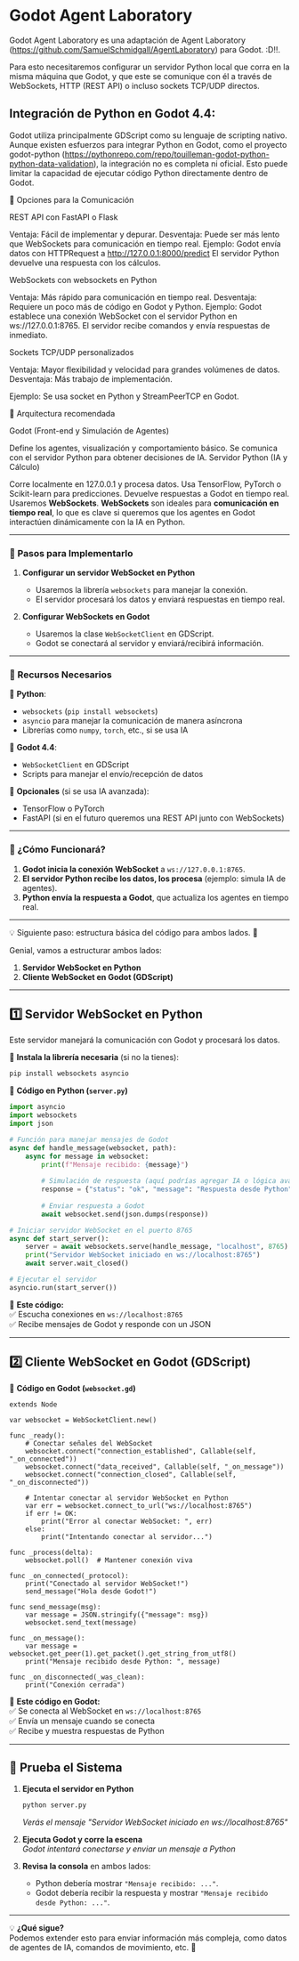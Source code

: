 # Godot Agent Laboratory
Godot Agent Laboratory es una adaptación de Agent Laboratory (https://github.com/SamuelSchmidgall/AgentLaboratory) para Godot. :D!!. 

Para esto necesitaremos configurar un servidor Python local que corra en la misma máquina que Godot, y que este se comunique con él a través de WebSockets, HTTP (REST API) o incluso sockets TCP/UDP directos.

## Integración de Python en Godot 4.4:

Godot utiliza principalmente GDScript como su lenguaje de scripting nativo. Aunque existen esfuerzos para integrar Python en Godot, como el proyecto godot-python (https://pythonrepo.com/repo/touilleman-godot-python-python-data-validation), la integración no es completa ni oficial. Esto puede limitar la capacidad de ejecutar código Python directamente dentro de Godot.


📌 Opciones para la Comunicación

REST API con FastAPI o Flask

Ventaja: Fácil de implementar y depurar.
Desventaja: Puede ser más lento que WebSockets para comunicación en tiempo real.
Ejemplo:
Godot envía datos con HTTPRequest a http://127.0.0.1:8000/predict
El servidor Python devuelve una respuesta con los cálculos.

WebSockets con websockets en Python

Ventaja: Más rápido para comunicación en tiempo real.
Desventaja: Requiere un poco más de código en Godot y Python.
Ejemplo:
Godot establece una conexión WebSocket con el servidor Python en ws://127.0.0.1:8765.
El servidor recibe comandos y envía respuestas de inmediato.

Sockets TCP/UDP personalizados

Ventaja: Mayor flexibilidad y velocidad para grandes volúmenes de datos.
Desventaja: Más trabajo de implementación.

Ejemplo:
Se usa socket en Python y StreamPeerTCP en Godot.


📌 Arquitectura recomendada

Godot (Front-end y Simulación de Agentes)

Define los agentes, visualización y comportamiento básico.
Se comunica con el servidor Python para obtener decisiones de IA.
Servidor Python (IA y Cálculo)

Corre localmente en 127.0.0.1 y procesa datos.
Usa TensorFlow, PyTorch o Scikit-learn para predicciones.
Devuelve respuestas a Godot en tiempo real.
Usaremos **WebSockets**. **WebSockets** son ideales para **comunicación en tiempo real**, lo que es clave si queremos que los agentes en Godot interactúen dinámicamente con la IA en Python.  

---

### **📌 Pasos para Implementarlo**
1. **Configurar un servidor WebSocket en Python**  
   - Usaremos la librería `websockets` para manejar la conexión.  
   - El servidor procesará los datos y enviará respuestas en tiempo real.  

2. **Configurar WebSockets en Godot**  
   - Usaremos la clase `WebSocketClient` en GDScript.  
   - Godot se conectará al servidor y enviará/recibirá información.  

---

### **📌 Recursos Necesarios**
🔹 **Python**:  
   - `websockets` (`pip install websockets`)  
   - `asyncio` para manejar la comunicación de manera asíncrona  
   - Librerías como `numpy`, `torch`, etc., si se usa IA  

🔹 **Godot 4.4**:  
   - `WebSocketClient` en GDScript  
   - Scripts para manejar el envío/recepción de datos  

🔹 **Opcionales** (si se usa IA avanzada):  
   - TensorFlow o PyTorch  
   - FastAPI (si en el futuro queremos una REST API junto con WebSockets)  

---

### **📌 ¿Cómo Funcionará?**
1. **Godot inicia la conexión WebSocket** a `ws://127.0.0.1:8765`.  
2. **El servidor Python recibe los datos, los procesa** (ejemplo: simula IA de agentes).  
3. **Python envía la respuesta a Godot**, que actualiza los agentes en tiempo real.  

---



 💡 Siguiente paso: estructura básica del código para ambos lados. 🚀


Genial, vamos a estructurar ambos lados:  

1. **Servidor WebSocket en Python**  
2. **Cliente WebSocket en Godot (GDScript)**  

---

## **1️⃣ Servidor WebSocket en Python**
Este servidor manejará la comunicación con Godot y procesará los datos.  

📌 **Instala la librería necesaria** (si no la tienes):  
```sh
pip install websockets asyncio
```

📜 **Código en Python (`server.py`)**
```python
import asyncio
import websockets
import json

# Función para manejar mensajes de Godot
async def handle_message(websocket, path):
    async for message in websocket:
        print(f"Mensaje recibido: {message}")
        
        # Simulación de respuesta (aquí podrías agregar IA o lógica avanzada)
        response = {"status": "ok", "message": "Respuesta desde Python"}
        
        # Enviar respuesta a Godot
        await websocket.send(json.dumps(response))

# Iniciar servidor WebSocket en el puerto 8765
async def start_server():
    server = await websockets.serve(handle_message, "localhost", 8765)
    print("Servidor WebSocket iniciado en ws://localhost:8765")
    await server.wait_closed()

# Ejecutar el servidor
asyncio.run(start_server())
```

🔹 **Este código:**  
✅ Escucha conexiones en `ws://localhost:8765`  
✅ Recibe mensajes de Godot y responde con un JSON  

---

## **2️⃣ Cliente WebSocket en Godot (GDScript)**
📜 **Código en Godot (`websocket.gd`)**
```gdscript
extends Node

var websocket = WebSocketClient.new()

func _ready():
    # Conectar señales del WebSocket
    websocket.connect("connection_established", Callable(self, "_on_connected"))
    websocket.connect("data_received", Callable(self, "_on_message"))
    websocket.connect("connection_closed", Callable(self, "_on_disconnected"))

    # Intentar conectar al servidor WebSocket en Python
    var err = websocket.connect_to_url("ws://localhost:8765")
    if err != OK:
        print("Error al conectar WebSocket: ", err)
    else:
        print("Intentando conectar al servidor...")

func _process(delta):
    websocket.poll()  # Mantener conexión viva

func _on_connected(_protocol):
    print("Conectado al servidor WebSocket!")
    send_message("Hola desde Godot!")

func send_message(msg):
    var message = JSON.stringify({"message": msg})
    websocket.send_text(message)

func _on_message():
    var message = websocket.get_peer(1).get_packet().get_string_from_utf8()
    print("Mensaje recibido desde Python: ", message)

func _on_disconnected(_was_clean):
    print("Conexión cerrada")
```

🔹 **Este código en Godot:**  
✅ Se conecta al WebSocket en `ws://localhost:8765`  
✅ Envía un mensaje cuando se conecta  
✅ Recibe y muestra respuestas de Python  

---

## **🎯 Prueba el Sistema**
1. **Ejecuta el servidor en Python**  
   ```sh
   python server.py
   ```
   *Verás el mensaje "Servidor WebSocket iniciado en ws://localhost:8765"*

2. **Ejecuta Godot y corre la escena**  
   *Godot intentará conectarse y enviar un mensaje a Python*

3. **Revisa la consola** en ambos lados:  
   - Python debería mostrar `"Mensaje recibido: ..."`.  
   - Godot debería recibir la respuesta y mostrar `"Mensaje recibido desde Python: ..."`.  

---

💡 **¿Qué sigue?**  
Podemos extender esto para enviar información más compleja, como datos de agentes de IA, comandos de movimiento, etc. 🚀


 
